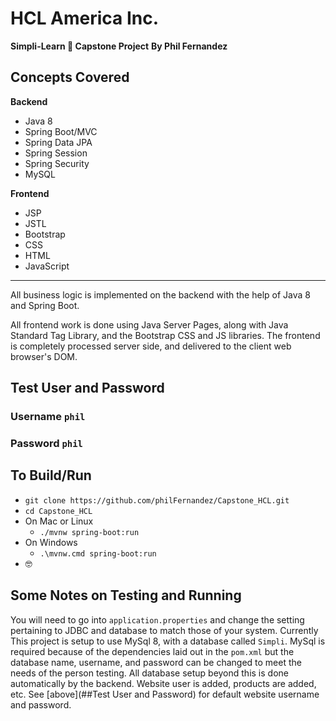 # HCL America Inc.
**Simpli-Learn 🤪 Capstone Project**
**By Phil Fernandez**
## Concepts Covered
**Backend**
 - Java 8
 - Spring Boot/MVC
 - Spring Data JPA
 - Spring Session
 - Spring Security
 - MySQL

 **Frontend**
 - JSP
 - JSTL
 - Bootstrap
 - CSS
 - HTML
 - JavaScript


----------


All business logic is implemented on the backend with the
help of Java 8 and Spring Boot.

All frontend work is done using Java Server Pages, along with Java Standard Tag Library, and the Bootstrap CSS and JS libraries.
The frontend is completely processed server side, and delivered to the client web
browser's DOM.

## Test User and Password
### Username `phil`
### Password `phil`

## To Build/Run

- `git clone https://github.com/philFernandez/Capstone_HCL.git`
- `cd Capstone_HCL`
- On Mac or Linux
	-  `./mvnw spring-boot:run`
- On Windows
	- `.\mvnw.cmd spring-boot:run`
- 🤓

## Some Notes on Testing and Running

You will need to go into `application.properties` and change the setting
pertaining to JDBC and database to match those of your system. Currently
This project is setup to use MySql 8, with a database called `Simpli`. 
MySql is required because of the dependencies laid out in the `pom.xml`
but the database name, username, and password can be changed to meet 
the needs of the person testing. All database setup beyond this is
done automatically by the backend. Website user is added, products
are added, etc. See [above](##Test User and Password) for default website username and password.



